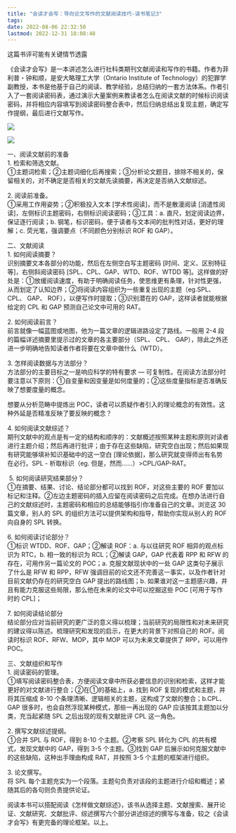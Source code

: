 ```yaml
---
title: "会读才会写：导向论文写作的文献阅读技巧-读书笔记3"
tags: 
date: 2022-08-06 22:32:50
lastmod: 2022-12-31 18:08:48
---
```

这篇书评可能有关键情节透露

《会读才会写》是一本讲述怎么进行社科类期刊文献阅读和写作的书籍。作者为菲利普・钟和顺，是安大略理工大学（Ontario Institute of Technology）的犯罪学副教授，本书是他基于自己的阅读、教学经验，总结归纳的一套方法体系。作者引入了一套阅读密码表，通过演示大量案例来教读者怎么在阅读文献的时候标识阅读密码，并将相应内容填写到阅读密码整合表中，然后归纳总结出复现主题，确定写作提纲，最后进行文献写作。

![](https://img1.doubanio.com/view/thing_review/l/public/p760477.webp)

![](https://img1.doubanio.com/view/thing_review/l/public/p760478.webp)

一、阅读文献前的准备  
1\. 检索和筛选文献。  
①主题词检索；②主题词细化后再搜索；③分析论文题目，排除不相关的，保留相关的，对不确定是否相关的文献先读摘要，再决定是否纳入文献综述。

2\. 阅读前准备。  
①采用工作用姿势；②积极投入文本 \[学术性阅读\]，而不是散漫阅读 \[消遣性阅读\]，左侧标识主题密码，右侧标识阅读密码；③工具：a. 直尺，划定阅读边界，保证逐行阅读；b. 钢笔，标识密码，便于读者与文本间的批判性对话，更好的理解；c. 荧光笔，强调要点（不同颜色分别标识 ROF 和 GAP）。

二、文献阅读  
1\. 如何阅读摘要？  
识别摘要文本各部分的功能，然后在左侧空白写主题密码 \[时间、定义、区别特征等\]，右侧斜阅读密码 \[SPL、CPL、GAP、WTD、ROF、WTDD 等\]。这样做的好处是：①放缓阅读速度，有助于明确阅读任务，使思维更有条理，针对性更强，从而划定了认知边界；②将阅读内容组织为一些重复出现的主题（eg.SPL、 CPL、 GAP、 ROF），以便写作时提取；③识别潜在的 GAP，这样读者就能根据给定的 CPL 和 GAP 预测自己论文中可用的 RAT。

2\. 如何阅读前言？  
前言就像一幅蓝图或地图，他为一篇文章的逻辑进路设定了路线。一般用 2-4 段的篇幅详述摘要里提示过的文章的各主要部分（SPL、 CPL、 GAP），除此之外还进一步明确地告知读者作者将要在文章中做什么（WTD）。

3\. 怎样阅读数据与方法部分？  
方法部分的主要目标之一是响应科学的特有要求 — 可复制性。在阅读方法部分时要注意以下原则：①自变量和因变量是如何度量的；②这些度量指标是否准确反映了想要度量的概念。

想要从分析范畴中提炼出 POC，读者可以质疑作者引入的理论概念的有效性。这种外延是否精准反映了要反映的概念？

4\. 如何阅读文献综述？  
期刊文献中的观点是有一定的结构和顺序的：文献概述按照某种主题和原则对读者进行主题介绍；然后再进行批评；由于存在这些缺陷，研究空白出现；然后如果现有研究能够填补知识基础中的这一空白 \[理论依据\]，那么研究就变得师出有名势在必行。SPL - 析取标识（eg. 但是，然而……）>CPL/GAP-RAT。

 5. 如何阅读研究结果部分？  
①在摘要、结果、讨论、结论部分都可以找到 ROF，对这些主要的 ROF 要加以标记和注释。②左边主题密码的插入应留在阅读密码之后完成。在想办法进行自己的文献综述时，主题密码和相应的总结能够指引你准备自己的文章。浏览这 30 篇文章，别人的 SPL 的组织方法可以提供架构和指导，帮助你实现从别人的 ROF 向自身的 SPL 转换。

6\. 如何阅读讨论部分？  
①标识 WTDD、ROF、GAP；②解读 ROF：a. 与以往研究 ROF 相异的观点标识为 RTC，b. 相一致的标识为 RCL；②解读 GAP，GAP 代表着 RPP 和 RFW 的存在，可用作另一篇论文的 POC；a. 克服文献现状中的一处 GAP 这类句子展示了什么是 RFW 和 RPP，RFW 强调目前的论文还不完善这一事实，以及作者针对目前文献仍存在的研究空白 GAP 提出的路线图；b. 如果谁对这一主题感兴趣，并且有能力克服这些局限，那么他在未来的论文中可以挖掘这些 POC \[可用于写作时的 CPL\]；

7\. 如何阅读结论部分  
结论部分应对当前研究的更广泛的意义得以梳理；当前研究的局限性和对未来研究的建议得以陈述。梳理研究和发现的启示，在更大的背景下对照自己的 ROF。阅读时标识 ROF、RFW、MOP，其中 MOP 可以为未来文章提供了 RPP，可以用作 POC。

三、文献组织和写作  
1\. 阅读密码的管理。  
①填写阅读密码整合表，方便阅读文章中所获必要信息的识别和检索，这样才能更好的对文献进行整合；②在①的基础上，a. 找到 ROF 复现的模式和主题，并将其压缩成 8-10 个条理清晰、逻辑相关的主题，这构成了文献的整合；b.CPL、GAP 很多时，也会自然浮现某种模式，那些一再出现的 GAP 应该按其主题加以分类，充当起紧随 SPL 之后出现的现有文献批评 CPL 这一角色。

2\. 撰写文献综述提纲。  
①合并 SPL 与 ROF，得到 8-10 个主题。②考察 SPL 转化为 CPL 的共有模式，发现文献中的 GAP，得到 3-5 个主题。③找到 GAP 后展示如何克服文献中的这些缺陷，这种出手理由构成 RAT，并按照 3-5 个主题的框架进行组织。

3\. 论文撰写。  
将 SPL 每个主题充实为一个段落。主题句负责对该段的主题进行介绍和概述；紧随其后的各句则负责提供论证。

阅读本书可以搭配阅读《怎样做文献综述》，该书从选择主题、文献搜索、展开论证、文献研究、文献批评、综述撰写六个部分讲述综述的撰写与准备，较之《会读才会写》有更完备的理论框架。以上。